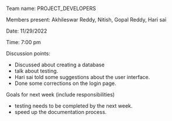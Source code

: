 Team name: PROJECT_DEVELOPERS

Members present: Akhileswar Reddy, Nitish, Gopal Reddy, Hari sai

Date: 11/29/2022

Time: 7:00 pm

Discussion points: 

* Discussed about creating a database
* talk about testing.
* Hari sai told some suggestions about the user interface.
* Done some corrections on the login page.

Goals for next week (include responsibilities)

*  testing needs to be completed by the next week.
*  speed up the documentation process.
